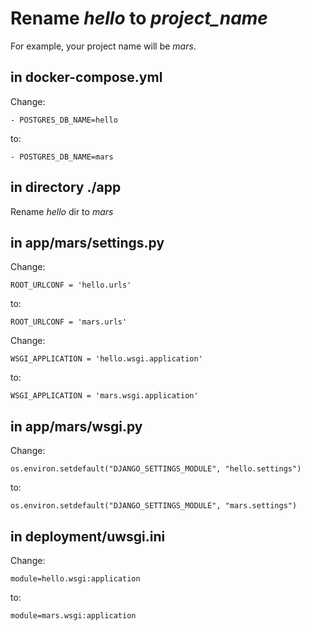 # Rename *hello* to *project_name*

For example, your project name will be *mars*.

## in docker-compose.yml

Change:
```
- POSTGRES_DB_NAME=hello
```
to:
```
- POSTGRES_DB_NAME=mars
```

## in directory ./app

Rename *hello* dir to *mars*

## in app/mars/settings.py

Change:
```
ROOT_URLCONF = 'hello.urls'
```
to:
```
ROOT_URLCONF = 'mars.urls'
```

Change:
```
WSGI_APPLICATION = 'hello.wsgi.application'
```
to:
```
WSGI_APPLICATION = 'mars.wsgi.application'
```

## in app/mars/wsgi.py

Change:
```
os.environ.setdefault("DJANGO_SETTINGS_MODULE", "hello.settings")
```
to:
```
os.environ.setdefault("DJANGO_SETTINGS_MODULE", "mars.settings")
```

## in deployment/uwsgi.ini

Change:
```
module=hello.wsgi:application
```
to:
```
module=mars.wsgi:application
```
